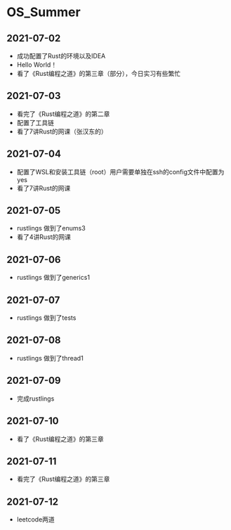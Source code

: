 # OS_Summer

## 2021-07-02

* 成功配置了Rust的环境以及IDEA
* Hello World！
* 看了《Rust编程之道》的第三章（部分），今日实习有些繁忙

## 2021-07-03

* 看完了《Rust编程之道》的第二章
* 配置了工具链
* 看了7讲Rust的网课（张汉东的）

## 2021-07-04

* 配置了WSL和安装工具链（root）用户需要单独在ssh的config文件中配置为yes
* 看了7讲Rust的网课

## 2021-07-05

* rustlings 做到了enums3
* 看了4讲Rust的网课

## 2021-07-06

* rustlings 做到了generics1

## 2021-07-07

* rustlings 做到了tests

## 2021-07-08

* rustlings 做到了thread1

## 2021-07-09

* 完成rustlings

## 2021-07-10

* 看了《Rust编程之道》的第三章

## 2021-07-11

* 看完了《Rust编程之道》的第三章

## 2021-07-12

* leetcode两道
